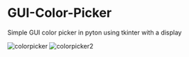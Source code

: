 # GUI-Color-Picker
Simple GUI color picker in pyton using tkinter with a display


![colorpicker](https://user-images.githubusercontent.com/64765400/96460594-38e3e680-11d8-11eb-9bcc-d5a989749193.png)
![colorpicker2](https://user-images.githubusercontent.com/64765400/96460607-3c776d80-11d8-11eb-8175-288ba639b972.png)
